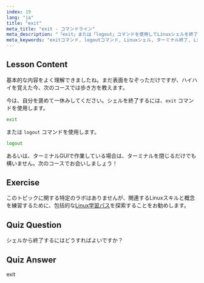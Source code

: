 ```yaml
---
index: 19
lang: "ja"
title: "exit"
meta_title: "exit - コマンドライン"
meta_description: "「exit」または「logout」コマンドを使用してLinuxシェルを終了する方法を学びます。初心者向けの基本的なシェルナビゲーションを理解します。今日からLinuxの旅を始めましょう！"
meta_keywords: "exitコマンド, logoutコマンド, Linuxシェル, ターミナル終了, Linuxの基本, 初心者向けLinux, Linuxチュートリアル"
---
```


## Lesson Content

基本的な内容をよく理解できましたね。まだ表面をなぞっただけですが、ハイハイを覚えた今、次のコースでは歩き方を教えます。

今は、自分を褒めて一休みしてください。シェルを終了するには、`exit` コマンドを使用します。

```bash
exit
```

または `logout` コマンドを使用します。

```bash
logout
```

あるいは、ターミナルGUIで作業している場合は、ターミナルを閉じるだけでも構いません。次のコースでお会いしましょう！

## Exercise

このトピックに関する特定のラボはありませんが、関連するLinuxスキルと概念を練習するために、包括的な[Linux学習パス](https://labex.io/ja/learn/linux)を探索することをお勧めします。

## Quiz Question

シェルから終了するにはどうすればよいですか？

## Quiz Answer

exit